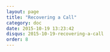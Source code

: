 ```yaml
---
layout: page
title: "Recovering a Call"
category: doc
date: 2015-10-19 13:23:42
disqus: 2015-10-19-recovering-a-call
order: 8
---
```



